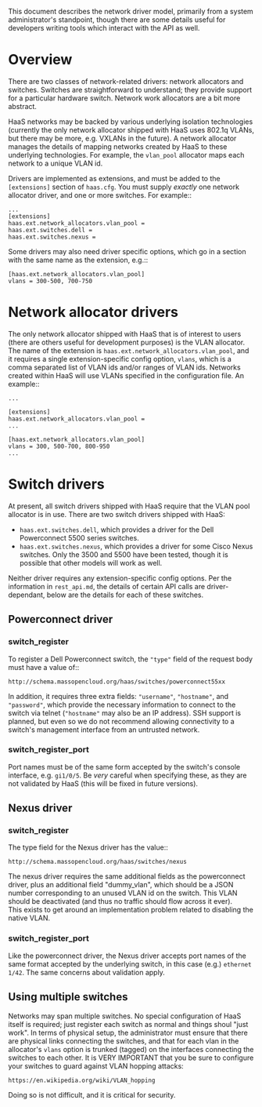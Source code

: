 This document describes the network driver model, primarily from a 
system administrator's standpoint, though there are some details useful 
for developers writing tools which interact with the API as well.

# Overview

There are two classes of network-related drivers: network allocators and 
switches. Switches are straightforward to understand; they provide 
support for a particular hardware switch. Network work allocators are a 
bit more abstract.

HaaS networks may be backed by various underlying isolation technologies 
(currently the only network allocator shipped with HaaS uses 802.1q 
VLANs, but there may be more, e.g. VXLANs in the future). A network 
allocator manages the details of mapping networks created by HaaS to 
these underlying technologies. For example, the ``vlan_pool`` allocator 
maps each network to a unique VLAN id.

Drivers are implemented as extensions, and must be added to the 
``[extensions]`` section of ``haas.cfg``. You must supply *exactly* one 
network allocator driver, and one or more switches. For example::

    ...
    [extensions]
    haas.ext.network_allocators.vlan_pool =
    haas.ext.switches.dell =
    haas.ext.switches.nexus =

Some drivers may also need driver specific options, which go in a 
section with the same name as the extension, e.g.::

    [haas.ext.network_allocators.vlan_pool]
    vlans = 300-500, 700-750

# Network allocator drivers

The only network allocator shipped with HaaS that is of interest to 
users (there are others useful for development purposes) is the VLAN
allocator. The name of the extension is 
``haas.ext.network_allocators.vlan_pool``, and it requires a single 
extension-specific config option, `vlans`, which is a comma separated 
list of VLAN ids and/or ranges of VLAN ids. Networks created within HaaS 
will use VLANs specified in the configuration file. An example::

    ...

    [extensions]
    haas.ext.network_allocators.vlan_pool =
    ...

    [haas.ext.network_allocators.vlan_pool]
    vlans = 300, 500-700, 800-950
    ...

# Switch drivers

At present, all switch drivers shipped with HaaS require that the VLAN 
pool allocator is in use. There are two switch drivers shipped with 
HaaS:

* ``haas.ext.switches.dell``, which provides a driver for the Dell 
  Powerconnect 5500 series switches.
* ``haas.ext.switches.nexus``, which provides a driver for some Cisco 
  Nexus switches. Only the 3500 and 5500 have been tested, though it is 
  possible that other models will work as well.

Neither driver requires any extension-specific config options. Per the 
information in `rest_api.md`, the details of certain API calls are 
driver-dependant, below are the details for each of these switches.

## Powerconnect driver

### switch_register

To register a Dell Powerconnect switch, the ``"type"`` field of the 
request body must have a value of::

    http://schema.massopencloud.org/haas/switches/powerconnect55xx

In addition, it requires three extra fields: ``"username"``, 
``"hostname"``, and ``"password"``, which provide the necessary 
information to connect to the switch via telnet (``"hostname"`` may also 
be an IP address).  SSH support is planned, but even so we do not 
recommend allowing connectivity to a switch's management interface from 
an untrusted network.

### switch_register_port

Port names must be of the same form accepted by the switch's console 
interface, e.g. ``gi1/0/5``. Be *very* careful when specifying these, as 
they are not validated by HaaS (this will be fixed in future versions).

## Nexus driver

### switch_register

The type field for the Nexus driver has the value::

    http://schema.massopencloud.org/haas/switches/nexus

The nexus driver requires the same additional fields as the powerconnect 
driver, plus an additional field "dummy_vlan", which should be a JSON 
number corresponding to an unused VLAN id on the switch. This VLAN 
should be deactivated (and thus no traffic should flow across it ever).  
This exists to get around an implementation problem related to disabling
the native VLAN.

### switch_register_port

Like the powerconnect driver, the Nexus driver accepts port names of the 
same format accepted by the underlying switch, in this case (e.g.) 
``ethernet 1/42``. The same concerns about validation apply.

## Using multiple switches

Networks may span multiple switches. No special configuration of HaaS 
itself is required; just register each switch as normal and things shoul 
"just work".  In terms of physical setup, the administrator must ensure 
that there are physical links connecting the switches, and that for each 
vlan in the allocator's ``vlans`` option is trunked (tagged) on the 
interfaces connecting the switches to each other. It is VERY IMPORTANT 
that you be sure to configure your switches to guard against VLAN 
hopping attacks:

    https://en.wikipedia.org/wiki/VLAN_hopping

Doing so is not difficult, and it is critical for security.
